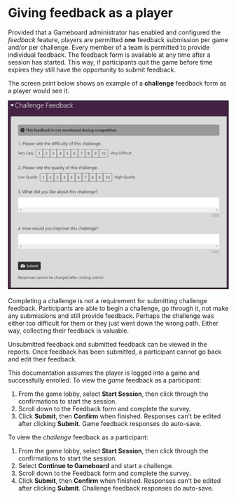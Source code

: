 # Giving feedback as a player

Provided that a Gameboard administrator has enabled and configured the *feedback* feature, players are permitted **one** feedback submission per game and/or per challenge. Every member of a team is permitted to provide individual feedback. The feedback form is available at any time after a session has started. This way, if participants quit the game before time expires they still have the opportunity to submit feedback.

The screen print below shows an example of a **challenge** feedback form as a player would see it.

![challenge form](img/challenge-feedback.png)

Completing a challenge is not a requirement for submitting challenge feedback. Participants are able to begin a challenge, go through it, not make any submissions and still provide feedback. Perhaps the challenge was either too difficult for them or they just went down the wrong path. Either way, collecting their feedback is valuable.

Unsubmitted feedback and submitted feedback can be viewed in the reports. Once feedback has been submitted, a participant cannot go back and edit their feedback.

This documentation assumes the player is logged into a game and successfully enrolled. To view the *game* feedback as a participant:

1. From the game lobby, select **Start Session**, then click through the confirmations to start the session.
2. Scroll down to the Feedback form and complete the survey.
3. Click **Submit**, then **Confirm** when finished. Responses can't be edited after clicking **Submit**. Game feedback responses do auto-save.

To view the *challenge* feedback as a participant:

1. From the game lobby, select **Start Session**, then click through the confirmations to start the session.
2. Select **Continue to Gameboard** and start a challenge.
3. Scroll down to the Feedback form and complete the survey.
4. Click **Submit**, then **Confirm** when finished. Responses can't be edited after clicking **Submit**. Challenge feedback responses do auto-save.
